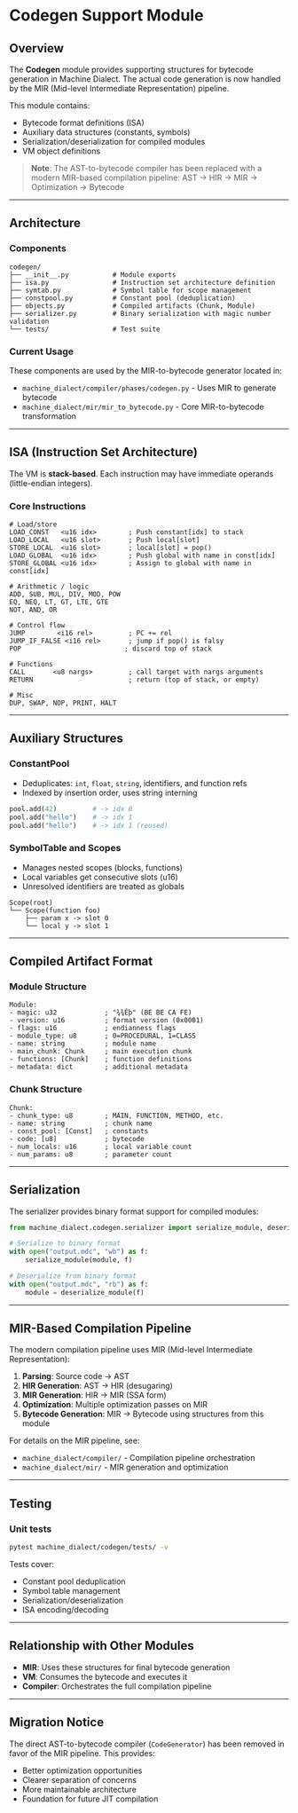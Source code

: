 # Codegen Support Module

## Overview

The **Codegen** module provides supporting structures for bytecode generation in Machine Dialect.
The actual code generation is now handled by the MIR (Mid-level Intermediate Representation) pipeline.

This module contains:

- Bytecode format definitions (ISA)
- Auxiliary data structures (constants, symbols)
- Serialization/deserialization for compiled modules
- VM object definitions

> **Note**: The AST-to-bytecode compiler has been replaced with a modern MIR-based compilation pipeline:
> AST → HIR → MIR → Optimization → Bytecode

______________________________________________________________________

## Architecture

### Components

```text
codegen/
├── __init__.py           # Module exports
├── isa.py                # Instruction set architecture definition
├── symtab.py             # Symbol table for scope management
├── constpool.py          # Constant pool (deduplication)
├── objects.py            # Compiled artifacts (Chunk, Module)
├── serializer.py         # Binary serialization with magic number validation
└── tests/                # Test suite
```

### Current Usage

These components are used by the MIR-to-bytecode generator located in:

- `machine_dialect/compiler/phases/codegen.py` - Uses MIR to generate bytecode
- `machine_dialect/mir/mir_to_bytecode.py` - Core MIR-to-bytecode transformation

______________________________________________________________________

## ISA (Instruction Set Architecture)

The VM is **stack-based**. Each instruction may have immediate operands (little-endian integers).

### Core Instructions

```text
# Load/store
LOAD_CONST   <u16 idx>        ; Push constant[idx] to stack
LOAD_LOCAL   <u16 slot>       ; Push local[slot]
STORE_LOCAL  <u16 slot>       ; local[slot] = pop()
LOAD_GLOBAL  <u16 idx>        ; Push global with name in const[idx]
STORE_GLOBAL <u16 idx>        ; Assign to global with name in const[idx]

# Arithmetic / logic
ADD, SUB, MUL, DIV, MOD, POW
EQ, NEQ, LT, GT, LTE, GTE
NOT, AND, OR

# Control flow
JUMP        <i16 rel>         ; PC += rel
JUMP_IF_FALSE <i16 rel>       ; jump if pop() is falsy
POP                          ; discard top of stack

# Functions
CALL       <u8 nargs>         ; call target with nargs arguments
RETURN                        ; return (top of stack, or empty)

# Misc
DUP, SWAP, NOP, PRINT, HALT
```

______________________________________________________________________

## Auxiliary Structures

### ConstantPool

- Deduplicates: `int`, `float`, `string`, identifiers, and function refs
- Indexed by insertion order, uses string interning

```python
pool.add(42)         # -> idx 0
pool.add("hello")    # -> idx 1
pool.add("hello")    # -> idx 1 (reused)
```

### SymbolTable and Scopes

- Manages nested scopes (blocks, functions)
- Local variables get consecutive slots (u16)
- Unresolved identifiers are treated as globals

```text
Scope(root)
└── Scope(function foo)
    ├── param x -> slot 0
    └── local y -> slot 1
```

______________________________________________________________________

## Compiled Artifact Format

### Module Structure

```text
Module:
- magic: u32            ; "¾¾Êþ" (BE BE CA FE)
- version: u16          ; format version (0x0001)
- flags: u16            ; endianness flags
- module_type: u8       ; 0=PROCEDURAL, 1=CLASS
- name: string          ; module name
- main_chunk: Chunk     ; main execution chunk
- functions: [Chunk]    ; function definitions
- metadata: dict        ; additional metadata
```

### Chunk Structure

```text
Chunk:
- chunk_type: u8        ; MAIN, FUNCTION, METHOD, etc.
- name: string          ; chunk name
- const_pool: [Const]   ; constants
- code: [u8]            ; bytecode
- num_locals: u16       ; local variable count
- num_params: u8        ; parameter count
```

______________________________________________________________________

## Serialization

The serializer provides binary format support for compiled modules:

```python
from machine_dialect.codegen.serializer import serialize_module, deserialize_module

# Serialize to binary format
with open("output.mdc", "wb") as f:
    serialize_module(module, f)

# Deserialize from binary format
with open("output.mdc", "rb") as f:
    module = deserialize_module(f)
```

______________________________________________________________________

## MIR-Based Compilation Pipeline

The modern compilation pipeline uses MIR (Mid-level Intermediate Representation):

1. **Parsing**: Source code → AST
1. **HIR Generation**: AST → HIR (desugaring)
1. **MIR Generation**: HIR → MIR (SSA form)
1. **Optimization**: Multiple optimization passes on MIR
1. **Bytecode Generation**: MIR → Bytecode using structures from this module

For details on the MIR pipeline, see:

- `machine_dialect/compiler/` - Compilation pipeline orchestration
- `machine_dialect/mir/` - MIR generation and optimization

______________________________________________________________________

## Testing

### Unit tests

```bash
pytest machine_dialect/codegen/tests/ -v
```

Tests cover:

- Constant pool deduplication
- Symbol table management
- Serialization/deserialization
- ISA encoding/decoding

______________________________________________________________________

## Relationship with Other Modules

- **MIR**: Uses these structures for final bytecode generation
- **VM**: Consumes the bytecode and executes it
- **Compiler**: Orchestrates the full compilation pipeline

______________________________________________________________________

## Migration Notice

The direct AST-to-bytecode compiler (`CodeGenerator`) has been removed in favor of the MIR
pipeline. This provides:

- Better optimization opportunities
- Clearer separation of concerns
- More maintainable architecture
- Foundation for future JIT compilation
